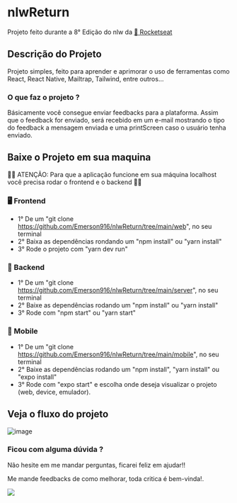 # nlwReturn

Projeto feito durante a 8° Edição do nlw da <a href="https://rocketseat.com.br">🚀 Rocketseat</a>
 
## Descrição do Projeto

Projeto simples, feito para aprender e aprimorar o uso de ferramentas como React, React Native, Mailtrap, Tailwind, entre outros...

### O que faz o projeto ?

Básicamente você consegue enviar feedbacks para a plataforma. Assim que o feedback for enviado, será recebido em um e-mail
mostrando o tipo do feedback a mensagem enviada e uma printScreen caso o usuário tenha enviado.
 
## Baixe o Projeto em sua maquina
👨‍🚀 ATENÇÃO: Para que a aplicação funcione em sua máquina localhost você precisa rodar o frontend e o backend 👨‍🚀
### 🖥️ Frontend

* 1° De um "git clone https://github.com/Emerson916/nlwReturn/tree/main/web", no seu terminal
* 2° Baixa as dependências rondando um "npm install" ou "yarn install"
* 3° Rode o projeto com "yarn dev run"

### 💾 Backend

* 1° De um "git clone https://github.com/Emerson916/nlwReturn/tree/main/server", no seu terminal
* 2° Baixe as dependências rodando um "npm install" ou "yarn install"
* 3° Rode com "npm start" ou "yarn start"

### 📱 Mobile

* 1° De um "git clone https://github.com/Emerson916/nlwReturn/tree/main/mobile", no seu terminal
* 2° Baixe as dependências rodando um "npm install", "yarn install" ou "expo install"
* 3° Rode com "expo start" e escolha onde deseja visualizar o projeto (web, device, emulador).

## Veja o fluxo do projeto

![image](https://user-images.githubusercontent.com/77053593/167401557-34e5dace-fd15-4480-a3dd-25c78e713962.png)

### Ficou com alguma dúvida ?

Não hesite em me mandar perguntas, ficarei feliz em ajudar!!

Me mande feedbacks de como melhorar, toda critica é bem-vinda!.

 <a href="https://www.linkedin.com/in/emerson-silva-32441717a/" alt="Linkedin">
    <img src="https://img.shields.io/badge/-Linkedin-1C1C1C?style=for-the-badge&logo=Linkedin&logoColor=00FFFF&link=https://www.linkedin.com/in/emerson-silva-32441717a/"/>
  </a>


 
